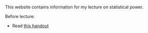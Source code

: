 This website contains information for my lecture on statistical power.

Before lecture:

* Read [this handout](handout.pdf)
